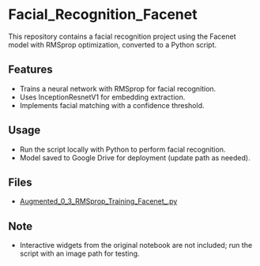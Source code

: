 # Facial_Recognition_Facenet

This repository contains a facial recognition project using the Facenet model with RMSprop optimization, converted to a Python script.

## Features
- Trains a neural network with RMSprop for facial recognition.
- Uses InceptionResnetV1 for embedding extraction.
- Implements facial matching with a confidence threshold.

## Usage
- Run the script locally with Python to perform facial recognition.
- Model saved to Google Drive for deployment (update path as needed).

## Files
- [Augmented_0_3_RMSprop_Training_Facenet_.py](https://github.com/sophieleung007/Facial_Recognition_Facenet/blob/main/augmented_0_3_rmsprop_training_facenet_.py)

## Note
- Interactive widgets from the original notebook are not included; run the script with an image path for testing.
